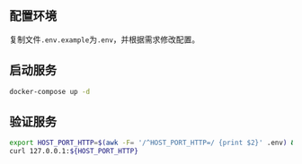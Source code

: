 ## 配置环境

复制文件`.env.example`为`.env`，并根据需求修改配置。

## 启动服务

```bash
docker-compose up -d
```

## 验证服务

```bash
export HOST_PORT_HTTP=$(awk -F= '/^HOST_PORT_HTTP=/ {print $2}' .env) && \
curl 127.0.0.1:${HOST_PORT_HTTP}
```

